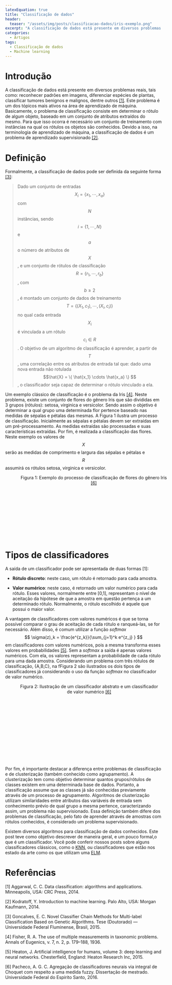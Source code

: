 ```yaml
---
latexEquation: true
title: "Classificação de dados"
header:
  teaser: "/assets/img/posts/classificacao-dados/iris-exemplo.png"
excerpt: "A classificação de dados está presente em diversos problemas reais, tais como: reconhecer padrões em imagens, diferenciar espécies de plantas, classificar tumores benignos e malignos, dentre outros"
categories:
  - Artigos
tags:
  - Classificação de dados
  - Machine learning
---
```


# Introdução
A classificação de dados está presente em diversos problemas reais, tais como: reconhecer padrões em imagens, diferenciar espécies de plantas, classificar tumores benignos e malignos, dentre outros [[1]](#aggarwal). Este problema é um dos tópicos mais ativos na área de aprendizado de máquina. Basicamente, o problema de classificação consiste em determinar o rótulo de algum objeto, baseado em um conjunto de atributos extraídos do mesmo. Para que isso ocorra é necessário um conjunto de treinamento com instâncias na qual os rótulos  os objetos são conhecidos. Devido a isso, na terminologia de aprendizado de máquina, a classificação de dados é um problema de aprendizado supervisionado [[2]](#kodratoff). 

# Definição

Formalmente, a classificação de dados pode ser definida da seguinte forma [[3]](#goncalves):

> Dado um conjunto de entradas $$ X_i = \{x_1, \cdots ,x_a\} $$ com $$ N $$ instâncias, sendo $$ i=\{1,\cdots , N\} $$ e $$ a $$ o número de atributos de $$ X $$, e um conjunto de rótulos de classificação $$ R = \{r_1,\cdots ,r_b\} $$, com $$ b \ge 2 $$, é montado um conjunto de dados de treinamento $$ T = \{(X_1,c_1),\cdots ,(X_i,c_i)\} $$ no qual cada entrada $$ X_i $$ é vinculada a um rótulo $$ c_i \in R $$. O objetivo de um algoritmo de classificação é aprender, a partir de $$ T $$, uma correlação entre os atributos de entrada tal que: dado uma nova entrada não rotulada $$\hat{X} = \{ \hat{x_1} \cdots \hat{x_a} \} $$, o classificador seja capaz de determinar o rótulo vinculado a ela.

Um exemplo clássico de classificação é o problema da Iris [[4]](#fisher). Neste problema, existe um conjunto de flores do gênero Iris que são divididas em 3 grupos (rótulos): setosa, virginica e versicolor. Sendo assim o objetivo é determinar a qual grupo uma determinada flor pertence baseado nas medidas de sépalas e pétalas das mesmas. A Figura 1 ilustra um processo de classificação. Inicialmente as sépalas e pétalas devem ser extraídas em um pré-processamento. As medidas extraídas são processadas e suas características extraídas. Por fim, é realizada a classificação das flores. Neste exemplo os valores de $$ X $$ serão as medidas de comprimento e largura das sépalas e pétalas e $$ R $$ assumirá os rótulos setosa, virginica e versicolor.

<figure style="width: 490px; height: 200px;" class="align-center">
  
  <img src="{{ site.url }}{{ site.baseurl }}/assets/img/posts/classificacao-dados/iris-exemplo.png" alt="">

  <figcaption style="text-align: center;">
    Figura 1: Exemplo do processo de classificação de flores do gênero Iris <a href="#pacheco">[6] </a>
  </figcaption>

</figure>

# Tipos de classificadores

A saída de um classificador pode ser apresentada de duas formas [1]:

* **Rótulo discreto**: neste caso, um rótulo é retornado para cada amostra.

* **Valor numérico**: neste caso, é retornado um valor numérico para cada rótulo. Esses valores, normalmente entre [0,1], representam o nível de aceitação da hipótese de que a amostra em questão pertença a um determinado rótulo. Normalmente, o rótulo escolhido é aquele que possui o maior valor.

A vantagem de classificadores com valores numéricos é que se torna possível comparar o grau de aceitação de cada rótulo e ranqueá-las, se for necessário. Além disso, é comum utilizar a função *softmax* $$ \sigma(z)_k = \frac{e^{z_k}}{\sum_{j=1}^k e^{z_j} } $$ em classificadores com valores numéricos, pois a mesma transforma esses valores em probabilidades [[5]](#heaton). Sem a *softmax* a saída é apenas valores numéricos. Com ela, os valores representam a probabilidade de cada rótulo para uma dada amostra. Considerando um problema com três rótulos de classificação, {A,B,C}, na fFigura 2 são ilustrados os dois tipos de classificadores já considerando o uso da função *softmax* no classificador de valor numérico.

<figure style="width: 460px; height: 250px;" class="align-center">
  
  <img src="{{ site.url }}{{ site.baseurl }}/assets/img/posts/classificacao-dados/tipos-class.png" alt="">

  <figcaption style="text-align: center;">
    Figura 2: Ilustração de um classificador abstrato e um classificador de valor numérico <a href="#pacheco">[6] </a>
  </figcaption>

</figure>

Por fim, é importante destacar a diferença entre problemas de classificação e de clusterização (também conhecido como agrupamento). A clusterização tem como objetivo determinar quantos grupos/rótulos de classes existem em uma determinada base de dados. Portanto, a classificação assume que as classes já são conhecidas previamente através de um processo de agrupamento. Algoritmos de clusterização utilizam similaridades entre atributos das variáveis de entrada sem conhecimento prévio de qual grupo a mesma pertence, caracterizando assim, um problema não supervisionado. Essa definição também difere dos problemas de classificação, pelo fato de aprender através de amostras com rótulos conhecidos, é considerado um problema supervisionado.

Existem diversos algoritmos para classificação de dados conhecidos. Este post teve como objetivo descrever de maneira geral, e um pouco formal,o que é um classificador. Você pode conferir nossos posts sobre alguns classificadores clássicos, como o [KNN](link), ou classificadores que estão nos estado da arte como os que utilizam uma [ELM](link).

# Referências

<a name="aggarwal">[1]</a> Aggarwal, C. C. Data classification: algorithms and applications. Minneapolis, USA: CRC Press, 2014.

<a name="kodratoff">[2]</a> Kodratoff, Y. Introduction to machine learning. Palo Alto, USA: Morgan Kaufmann, 2014.

<a name="goncalves">[3]</a> Goncalves, E. C. Novel Classifier Chain Methods for Multi-label Classification Based on Genetic Algorithms. Tese (Doutorado) — Universidade Federal Fluminense, Brasil, 2015.

<a name="fisher">[4]</a> Fisher, R. A. The use of multiple measurements in taxonomic problems. Annals of Eugenics, v. 7, n. 2, p. 179–188, 1936.

<a name="heaton">[5]</a> Heaton, J. Artificial intelligence for humans, volume 3: deep learning and neural networks. Chesterfield, England: Heaton Research Inc, 2015.

<a name="pacheco">[6]</a> Pacheco, A. G. C. Agregação de classificadores neurais via integral de Choquet com respeito a uma medida fuzzy. Dissertação de mestrado. Universidade Federal do Espírito Santo, 2016.




